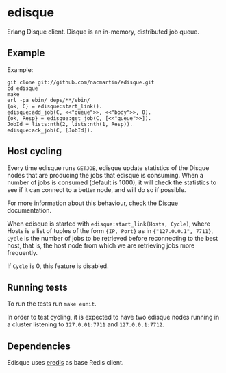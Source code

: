 # edisque

Erlang Disque client. Disque is an in-memory, distributed job queue.

## Example

Example:

    git clone git://github.com/nacmartin/edisque.git
    cd edisque
    make
    erl -pa ebin/ deps/**/ebin/
    {ok, C} = edisque:start_link().
    edisque:add_job(C, <<"queue">>, <<"body">>, 0).
    {ok, Resp} = edisque:get_job(C, [<<"queue">>]).
    JobId = lists:nth(2, lists:nth(1, Resp)).
    edisque:ack_job(C, [JobId]).

## Host cycling

Every time edisque runs `GETJOB`, edisque update statistics of the Disque nodes that are producing the jobs that edisque is consuming. When a number of jobs is consumed (default is 1000), it will check the statistics to see if it can connect to a better node, and will do so if possible.

For more information about this behaviour, check the [Disque](https://github.com/antirez/disque) documentation.

When edisque is started with `edisque:start_link(Hosts, Cycle)`, where Hosts is a list of tuples of the form `{IP, Port}` as in `{"127.0.0.1", 7711}`, `Cycle` is the number of jobs to be retrieved before reconnecting to the best host, that is, the host node from which we are retrieving jobs more frequently.

If `Cycle` is 0, this feature is disabled.

## Running tests

To run the tests run `make eunit`.

In order to test cycling, it is expected to have two edisque nodes running in a cluster listening to `127.0.01:7711` and `127.0.0.1:7712`.

## Dependencies

Edisque uses [eredis](https://github.com/wooga/eredis) as base Redis client.
